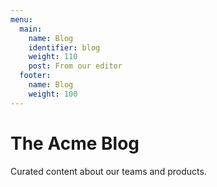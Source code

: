 ```yaml
---
menu:
  main:
    name: Blog
    identifier: blog
    weight: 110
    post: From our editor
  footer:
    name: Blog
    weight: 100
---
```

The Acme Blog
============

Curated content about our teams and products.
